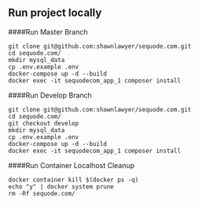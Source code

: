 ## Run project locally

####Run Master Branch
```
git clone git@github.com:shawnlawyer/sequode.com.git
cd sequode.com/
mkdir mysql_data
cp .env.example .env
docker-compose up -d --build
docker exec -it sequodecom_app_1 composer install

```

####Run Develop Branch
```
git clone git@github.com:shawnlawyer/sequode.com.git
cd sequode.com/
git checkout develop
mkdir mysql_data
cp .env.example .env
docker-compose up -d --build
docker exec -it sequodecom_app_1 composer install

```

####Run Container Localhost Cleanup
```
docker container kill $(docker ps -q)
echo "y" | docker system prune
rm -Rf sequode.com/

```
